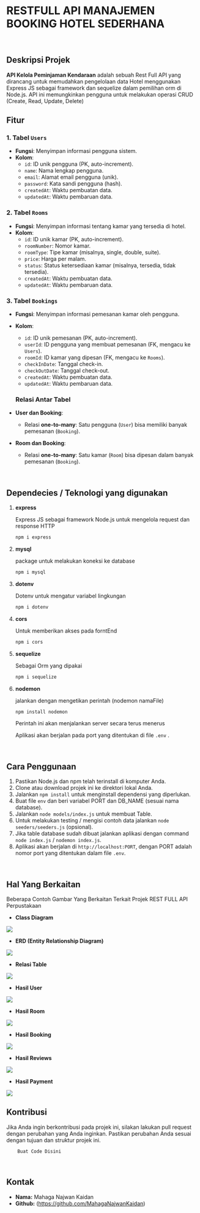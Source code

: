 # RESTFULL API MANAJEMEN BOOKING HOTEL SEDERHANA
<br>

## Deskripsi Projek 

**API Kelola Peminjaman Kendaraan** adalah sebuah Rest Full API yang dirancang untuk memudahkan pengelolaan data Hotel menggunakan Express JS sebagai framework dan sequelize dalam pemilihan orm di Node.js. API ini memungkinkan pengguna untuk melakukan operasi CRUD (Create, Read, Update, Delete)


## Fitur

### 1. Tabel `Users`
- **Fungsi**: Menyimpan informasi pengguna sistem.
- **Kolom**:
  - `id`: ID unik pengguna (PK, auto-increment).
  - `name`: Nama lengkap pengguna.
  - `email`: Alamat email pengguna (unik).
  - `password`: Kata sandi pengguna (hash).
  - `createdAt`: Waktu pembuatan data.
  - `updatedAt`: Waktu pembaruan data.

### 2. Tabel `Rooms`
- **Fungsi**: Menyimpan informasi tentang kamar yang tersedia di hotel.
- **Kolom**:
  - `id`: ID unik kamar (PK, auto-increment).
  - `roomNumber`: Nomor kamar.
  - `roomType`: Tipe kamar (misalnya, single, double, suite).
  - `price`: Harga per malam.
  - `status`: Status ketersediaan kamar (misalnya, tersedia, tidak tersedia).
  - `createdAt`: Waktu pembuatan data.
  - `updatedAt`: Waktu pembaruan data.

### 3. Tabel `Bookings`
- **Fungsi**: Menyimpan informasi pemesanan kamar oleh pengguna.
- **Kolom**:
  - `id`: ID unik pemesanan (PK, auto-increment).
  - `userId`: ID pengguna yang membuat pemesanan (FK, mengacu ke `Users`).
  - `roomId`: ID kamar yang dipesan (FK, mengacu ke `Rooms`).
  - `checkInDate`: Tanggal check-in.
  - `checkOutDate`: Tanggal check-out.
  - `createdAt`: Waktu pembuatan data.
  - `updatedAt`: Waktu pembaruan data.

  ### Relasi Antar Tabel
- **User dan Booking**:
  - Relasi **one-to-many**: Satu pengguna (`User`) bisa memiliki banyak pemesanan (`Booking`).
  
- **Room dan Booking**:
  - Relasi **one-to-many**: Satu kamar (`Room`) bisa dipesan dalam banyak pemesanan (`Booking`).


<br>

## Dependecies / Teknologi yang digunakan

1. **express**

    Express JS sebagai framework Node.js untuk mengelola request dan response HTTP

    ```bash
   npm i express
    ```

2. **mysql**

    package untuk melakukan koneksi ke database

    ```bash
    npm i mysql
    ```

3. **dotenv**

    Dotenv untuk mengatur variabel lingkungan
    ```bash
    npm i dotenv
    ```

4. **cors**

    Untuk memberikan akses pada forntEnd

    ```bash
    npm i cors
    ```
5. **sequelize**

    Sebagai Orm yang dipakai

    ```bash
    npm i sequelize
    ```
6. **nodemon**

    jalankan dengan mengetikan perintah (nodemon namaFile)

    ```bash
    npm install nodemon
    ```

    Perintah ini akan menjalankan server secara terus menerus

    Aplikasi akan berjalan pada port yang ditentukan di file `.env` .

    <br>
    

## Cara Penggunaan

1. Pastikan Node.js dan npm telah terinstall di komputer Anda.
2. Clone atau download projek ini ke direktori lokal Anda.
3. Jalankan `npm install` untuk menginstall dependensi yang diperlukan.
4. Buat file `env` dan beri variabel PORT dan DB_NAME (sesuai nama database).
5. Jalankan `node models/index.js` untuk membuat Table.
6. Untuk melakukan testing / mengisi contoh data jalankan `node seeders/seeders.js` (opsional).
6. Jika table database sudah dibuat jalankan aplikasi dengan command `node index.js` / `nodemon index.js`.
7. Aplikasi akan berjalan di `http://localhost:PORT`, dengan PORT adalah nomor port yang ditentukan dalam file `.env`.

<br>



## Hal Yang Berkaitan

Beberapa Contoh Gambar Yang Berkaitan Terkait Projek REST FULL API Perpustakaan



- **Class Diagram**
<img src="./Img//classdiagram1.png" />





- **ERD (Entity Relationship Diagram)**
<img src="./Img//Erd-manajemen-hotel1.png" />





- **Relasi Table**
<img src="./Img/relasi.png" />



- **Hasil User**
<img src="./img/hasiluser.png" />




- **Hasil Room**
<img src="./img/hasilroom.png" />



- **Hasil Booking**
<img src="./Img/hasilbooking.png" />



- **Hasil Reviews**
<img src="./Img/hasilreviews.png" />



- **Hasil Payment**
<img src="./Img/hasilpayment.png" />



<br>

## Kontribusi

Jika Anda ingin berkontribusi pada projek ini, silakan lakukan pull request dengan perubahan yang Anda inginkan. Pastikan perubahan Anda sesuai dengan tujuan dan struktur projek ini.

```
    Buat Code Disini
```

<br>

## Kontak

- **Nama:** Mahaga Najwan Kaidan
- **Github:** (https://github.com/MahagaNajwanKaidan)

<br>